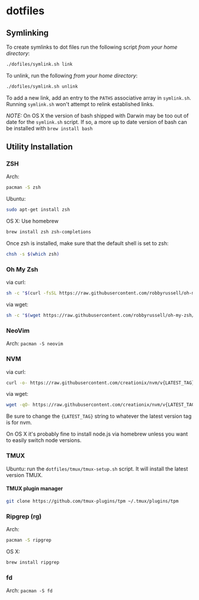 # dotfiles

## Symlinking

To create symlinks to dot files run the following script _from your home directory_:

```sh
./dofiles/symlink.sh link
```

To unlink, run the following _from your home directory_:

```sh
./dofiles/symlink.sh unlink
```

To add a new link, add an entry to the `PATHS` associative array in `symlink.sh`. Running `symlink.sh` won't attempt to relink established links.

_NOTE:_ On OS X the version of bash shipped with Darwin may be too out of date for the `symlink.sh` script. If so, a more up to date version of bash can be installed with `brew install bash`

## Utility Installation

### ZSH

Arch:

```sh
pacman -S zsh
```

Ubuntu:

```sh
sudo apt-get install zsh
```

OS X: Use homebrew

```sh
brew install zsh zsh-completions
```

Once zsh is installed, make sure that the default shell is set to zsh:

```sh
chsh -s $(which zsh)
```

### Oh My Zsh

via curl:

```sh
sh -c "$(curl -fsSL https://raw.githubusercontent.com/robbyrussell/oh-my-zsh/master/tools/install.sh)"
```

via wget:

```sh
sh -c "$(wget https://raw.githubusercontent.com/robbyrussell/oh-my-zsh/master/tools/install.sh -O -)"
```

### NeoVim

Arch: `pacman -S neovim`

### NVM

via curl:

```sh
curl -o- https://raw.githubusercontent.com/creationix/nvm/v{LATEST_TAG}/install.sh | bash
```

via wget:

```sh
wget -qO- https://raw.githubusercontent.com/creationix/nvm/v{LATEST_TAG}/install.sh | bash
```

Be sure to change the `{LATEST_TAG}` string to whatever the latest version tag is for nvm.

On OS X it's probably fine to install node.js via homebrew unless you want to easily switch node versions.

### TMUX

Ubuntu: run the `dotfiles/tmux/tmux-setup.sh` script. It will install the latest version TMUX.

#### TMUX plugin manager

```sh
git clone https://github.com/tmux-plugins/tpm ~/.tmux/plugins/tpm
```

### Ripgrep (rg)

Arch:

```sh
pacman -S ripgrep
```

OS X:

```sh
brew install ripgrep
```

### fd

Arch: `pacman -S fd`
